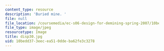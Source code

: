 ```yaml
---
content_type: resource
description: 'Buried mine. '
file: null
file_location: /coursemedia/ec-s06-design-for-demining-spring-2007/10bedd373eecea510ddeba62fe3c3278_disp30.jpg
file_type: image/jpeg
resourcetype: Image
title: disp30.jpg
uid: 10bedd37-3eec-ea51-0dde-ba62fe3c3278
---
```

